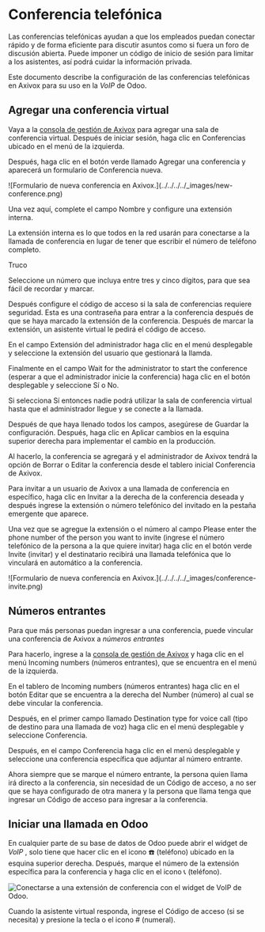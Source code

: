 # Conferencia telefónica

Las conferencias telefónicas ayudan a que los empleados puedan conectar rápido
y de forma eficiente para discutir asuntos como si fuera un foro de discusión
abierta. Puede imponer un código de inicio de sesión para limitar a los
asistentes, así podrá cuidar la información privada.

Este documento describe la configuración de las conferencias telefónicas en
Axivox para su uso en la _VoIP_ de Odoo.

## Agregar una conferencia virtual

Vaya a la [consola de gestión de Axivox](https://manage.axivox.com) para
agregar una sala de conferencia virtual. Después de iniciar sesión, haga clic
en Conferencias ubicado en el menú de la izquierda.

Después, haga clic en el botón verde llamado Agregar una conferencia y
aparecerá un formulario de Conferencia nueva.

![Formulario de nueva conferencia en Axivox.](../../../../_images/new-
conference.png)

Una vez aquí, complete el campo Nombre y configure una extensión interna.

La extensión interna es lo que todos en la red usarán para conectarse a la
llamada de conferencia en lugar de tener que escribir el número de teléfono
completo.

Truco

Seleccione un número que incluya entre tres y cinco dígitos, para que sea
fácil de recordar y marcar.

Después configure el código de acceso si la sala de conferencias requiere
seguridad. Esta es una contraseña para entrar a la conferencia después de que
se haya marcado la extensión de la conferencia. Después de marcar la
extensión, un asistente virtual le pedirá el código de acceso.

En el campo Extensión del administrador haga clic en el menú desplegable y
seleccione la extensión del usuario que gestionará la llamda.

Finalmente en el campo Wait for the administrator to start the conference
(esperar a que el administrador inicie la conferencia) haga clic en el botón
desplegable y seleccione Sí o No.

Si selecciona Sí entonces nadie podrá utilizar la sala de conferencia virtual
hasta que el administrador llegue y se conecte a la llamada.

Después de que haya llenado todos los campos, asegúrese de Guardar la
configuración. Después, haga clic en Aplicar cambios en la esquina superior
derecha para implementar el cambio en la producción.

Al hacerlo, la conferencia se agregará y el administrador de Axivox tendrá la
opción de Borrar o Editar la conferencia desde el tablero inicial Conferencia
de Axivox.

Para invitar a un usuario de Axivox a una llamada de conferencia en
específico, haga clic en Invitar a la derecha de la conferencia deseada y
después ingrese la extensión o número telefónico del invitado en la pestaña
emergente que aparece.

Una vez que se agregue la extensión o el número al campo Please enter the
phone number of the person you want to invite (ingrese el número telefónico de
la persona a la que quiere invitar) haga clic en el botón verde Invite
(invitar) y el destinatario recibirá una llamada telefónica que lo vinculará
en automático a la conferencia.

![Formulario de nueva conferencia en Axivox.](../../../../_images/conference-
invite.png)

## Números entrantes

Para que más personas puedan ingresar a una conferencia, puede vincular una
conferencia de Axivox a _números entrantes_

Para hacerlo, ingrese a la [consola de gestión de
Axivox](https://manage.axivox.com) y haga clic en el menú Incoming numbers
(números entrantes), que se encuentra en el menú de la izquierda.

En el tablero de Incoming numbers (números entrantes) haga clic en el botón
Editar que se encuentra a la derecha del Number (número) al cual se debe
vincular la conferencia.

Después, en el primer campo llamado Destination type for voice call (tipo de
destino para una llamada de voz) haga clic en el menú desplegable y seleccione
Conferencia.

Después, en el campo Conferencia haga clic en el menú desplegable y seleccione
una conferencia específica que adjuntar al número entrante.

Ahora siempre que se marque el número entrante, la persona quien llama irá
directo a la conferencia, sin necesidad de un Código de acceso, a no ser que
se haya configurado de otra manera y la persona que llama tenga que ingresar
un Código de acceso para ingresar a la conferencia.

## Iniciar una llamada en Odoo

En cualquier parte de su base de datos de Odoo puede abrir el widget de _VoIP_
, solo tiene que hacer clic en el icono ☎️ (teléfono) ubicado en la esquina
superior derecha. Después, marque el número de la extensión específica para la
conferencia y haga clic en el icono 📞 (teléfono).

![Conectarse a una extensión de conferencia con el widget de VoIP de
Odoo.](../../../../_images/phone-widget.png)

Cuando la asistente virtual responda, ingrese el Código de acceso (si se
necesita) y presione la tecla o el icono # (numeral).

